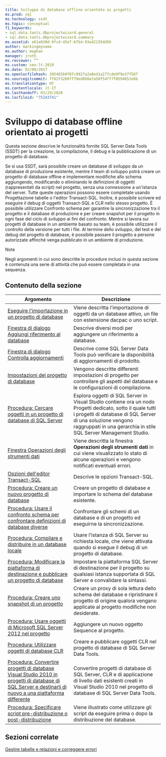 ```yaml
---
title: Sviluppo di database offline orientato ai progetti
ms.prod: sql
ms.technology: ssdt
ms.topic: conceptual
f1_keywords:
- sql.data.tools.dbprojectwizard.general
- sql.data.tools.dbprojectwizard.summary
ms.assetid: e61e830d-9fcd-45e7-b7b4-93a42155dd56
author: markingmyname
ms.author: maghan
manager: jroth
ms.reviewer: “”
ms.custom: seo-lt-2019
ms.date: 02/09/2017
ms.openlocfilehash: 395465b9f07c9927a2a0ed1a277cde9f9e37f587
ms.sourcegitcommit: ff82f3260ff79ed860a7a58f54ff7f0594851e6b
ms.translationtype: HT
ms.contentlocale: it-IT
ms.lasthandoff: 03/29/2020
ms.locfileid: "75243741"
---
```

# <a name="project-oriented-offline-database-development"></a>Sviluppo di database offline orientato ai progetti

Questa sezione descrive le funzionalità fornite SQL Server Data Tools (SSDT) per la creazione, la compilazione, il debug e la pubblicazione di un progetto di database.  
  
Se si usa SSDT, sarà possibile creare un database di sviluppo da un database di produzione esistente, mentre il team di sviluppo potrà creare un progetto di database offline e implementare modifiche allo schema aggiungendo, modificando o eliminando le definizioni di oggetti (rappresentati da script) nel progetto, senza una connessione a un'istanza del server. Tutte queste operazioni possono essere completate usando Progettazione tabelle o l'editor Transact\-SQL. Inoltre, è possibile scrivere ed eseguire il debug di oggetti Transact\-SQL e CLR nello stesso progetto. È possibile utilizzare Confronto schema per garantire la sincronizzazione tra il progetto e il database di produzione e per creare snapshot per il progetto in ogni fase del ciclo di sviluppo ai fini del confronto. Mentre si lavora sui progetti di database in un ambiente basato su team, è possibile utilizzare il controllo della versione per tutti i file. Al termine dello sviluppo, del test e del debug del progetto di database, è possibile passare il progetto a persone autorizzate affinché venga pubblicato in un ambiente di produzione.  
  
> [!NOTE]  
> Negli argomenti in cui sono descritte le procedure inclusi in questa sezione è contenuta una serie di attività che può essere completata in una sequenza.  
  
## <a name="in-this-section"></a>Contenuto della sezione  
  
|Argomento|Descrizione|  
|---------|---------------|  
|[Eseguire l'importazione in un progetto di database](../ssdt/import-into-a-database-project.md)|Viene descritta l'importazione di oggetti da un database attivo, un file con estensione dacpac o uno script.|  
|[Finestra di dialogo Aggiungi riferimento al database](../ssdt/add-database-reference-dialog-box.md)|Descrive diversi modi per aggiungere un riferimento a database.|  
|[Finestra di dialogo Controlla aggiornamenti](../ssdt/check-for-updates-dialog-box.md)|Descrive come SQL Server Data Tools può verificare la disponibilità di aggiornamenti di prodotto.|  
|[Impostazioni del progetto di database](../ssdt/database-project-settings.md)|Vengono descritte differenti impostazioni di progetto per controllare gli aspetti del database e le configurazioni di compilazione.|  
|[Procedura: Cercare oggetti in un progetto di database di SQL Server](../ssdt/how-to-browse-objects-in-a-sql-server-database-project.md)|Esplora oggetti di SQL Server in Visual Studio contiene ora un nodo Progetti dedicato, sotto il quale tutti i progetti di database di SQL Server di una soluzione vengono raggruppati in una gerarchia in stile SQL Server Management Studio.|  
|[Finestra Operazioni degli strumenti dati](../ssdt/data-tools-operations-window.md)|Viene descritta la finestra **Operazioni degli strumenti dati** in cui viene visualizzato lo stato di alcune operazioni e vengono notificati eventuali errori.|  
|[Opzioni dell'editor Transact-SQL](../ssdt/transact-sql-editor-options.md)|Descrive le opzioni Transact\-SQL.|  
|[Procedura: Creare un nuovo progetto di database](../ssdt/how-to-create-a-new-database-project.md)|Creare un progetto di database e importare lo schema del database esistente.|  
|[Procedura: Usare il confronto schema per confrontare definizioni di database diverse](../ssdt/how-to-use-schema-compare-to-compare-different-database-definitions.md)|Confrontare gli schemi di un database e di un progetto ed eseguirne la sincronizzazione.|  
|[Procedura: Compilare e distribuire in un database locale](../ssdt/how-to-build-and-deploy-to-a-local-database.md)|Usare l'istanza di SQL Server su richiesta locale, che viene attivata quando si esegue il debug di un progetto di database.|  
|[Procedura: Modificare la piattaforma di destinazione e pubblicare un progetto di database](../ssdt/how-to-change-target-platform-and-publish-a-database-project.md)|Impostare la piattaforma SQL Server di destinazione per il progetto su qualsiasi istanza supportata di SQL Server e convalidare la sintassi.|  
|[Procedura: Creare uno snapshot di un progetto](../ssdt/how-to-create-a-snapshot-of-a-project.md)|Creare un proxy di sola lettura dello schema del database e ripristinare il progetto di origine qualora vengano applicate al progetto modifiche non desiderate.|  
|[Procedura: Usare oggetti di Microsoft SQL Server 2012 nel progetto](../ssdt/how-to-use-microsoft-sql-server-2012-objects-in-your-project.md)|Aggiungere un nuovo oggetto Sequence al progetto.|  
|[Procedura: Utilizzare oggetti di database CLR](../ssdt/how-to-work-with-clr-database-objects.md)|Creare e pubblicare oggetti CLR nel progetto di database di SQL Server Data Tools.|  
|[Procedura: Convertire progetti di database Visual Studio 2010 in progetti di database di SQL Server e destinarli di nuovo a una piattaforma differente](../ssdt/how-to-convert-visual-studio-2010-database-projects-to-ssql-server-projects.md)|Convertire progetti di database di SQL Server, CLR e di applicazione di livello dati esistenti creati in Visual Studio 2010 nel progetto di database di SQL Server Data Tools.|  
|[Procedura: Specificare script pre-distribuzione o post-distribuzione](../ssdt/how-to-specify-predeployment-or-postdeployment-scripts.md)|Viene illustrato come utilizzare gli script da eseguire prima o dopo la distribuzione del database.|  
  
## <a name="related-sections"></a>Sezioni correlate

[Gestire tabelle e relazioni e correggere errori](../ssdt/manage-tables-relationships-and-fix-errors.md)
